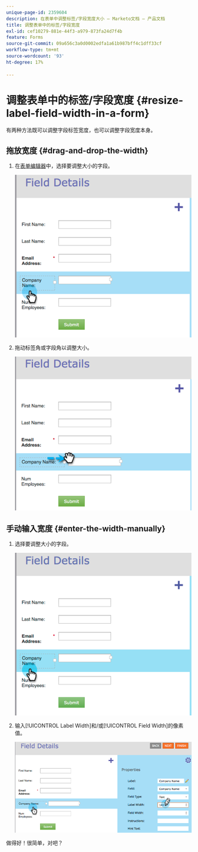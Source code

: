 ```yaml
---
unique-page-id: 2359604
description: 在表单中调整标签/字段宽度大小 — Marketo文档 — 产品文档
title: 调整表单中的标签/字段宽度
exl-id: cef10279-881e-44f3-a979-873fa24d7f4b
feature: Forms
source-git-commit: 09a656c3a0d0002edfa1a61b987bff4c1dff33cf
workflow-type: tm+mt
source-wordcount: '93'
ht-degree: 17%

---
```


# 调整表单中的标签/字段宽度 {#resize-label-field-width-in-a-form}

有两种方法既可以调整字段标签宽度，也可以调整字段宽度本身。

## 拖放宽度 {#drag-and-drop-the-width}

1. 在[表单编辑器](/help/marketo/product-docs/demand-generation/forms/form-actions/edit-a-form.md)中，选择要调整大小的字段。

   ![](assets/image2014-9-15-15-3a24-3a0.png)

1. 拖动标签角或字段角以调整大小。

   ![](assets/image2014-9-15-15-3a24-3a14.png)

## 手动输入宽度 {#enter-the-width-manually}

1. 选择要调整大小的字段。

   ![](assets/image2014-9-15-15-3a24-3a28.png)

1. 输入[!UICONTROL Label Width]和/或[!UICONTROL Field Width]的像素值。

   ![](assets/image2014-9-15-15-3a24-3a36.png)

做得好！很简单，对吧？
